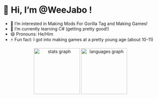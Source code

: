 # 👋 Hi, I’m @WeeJabo !
- 👀 I’m interested in Making Mods For Gorilla Tag and Making Games!
- 🌱 I’m currently learning C# (getting pretty good!)
- 😄 Pronouns: He/Him
- ⚡ Fun fact: I got into making games at a pretty young age (about 10-11)

 <div align="center">
  <img src="https://github-readme-stats.vercel.app/api?username=weejabothedev&hide_title=false&hide_rank=false&show_icons=true&include_all_commits=true&count_private=true&disable_animations=false&theme=dracula&locale=en&hide_border=false" height="150" alt="stats graph"  />
  <img src="https://github-readme-stats.vercel.app/api/top-langs?username=weejabothedev&locale=en&hide_title=false&layout=compact&card_width=320&langs_count=5&theme=dracula&hide_border=false" height="150" alt="languages graph"  />
</div>

<!---
WeeJabo/WeeJabo is a ✨ special ✨ repository because its `README.md` (this file) appears on your GitHub profile.
You can click the Preview link to take a look at your changes.
--->

